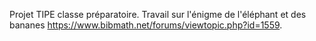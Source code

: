 Projet TIPE classe préparatoire. Travail sur l'énigme de l'éléphant et des bananes https://www.bibmath.net/forums/viewtopic.php?id=1559.
